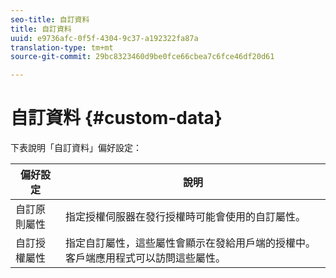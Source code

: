 ```yaml
---
seo-title: 自訂資料
title: 自訂資料
uuid: e9736afc-0f5f-4304-9c37-a192322fa87a
translation-type: tm+mt
source-git-commit: 29bc8323460d9be0fce66cbea7c6fce46df20d61

---
```



# 自訂資料 {#custom-data}

下表說明「自訂資料」偏好設定：

| 偏好設定 | 說明 |
|---|---|
| 自訂原則屬性 | 指定授權伺服器在發行授權時可能會使用的自訂屬性。 |
| 自訂授權屬性 | 指定自訂屬性，這些屬性會顯示在發給用戶端的授權中。 客戶端應用程式可以訪問這些屬性。 |

